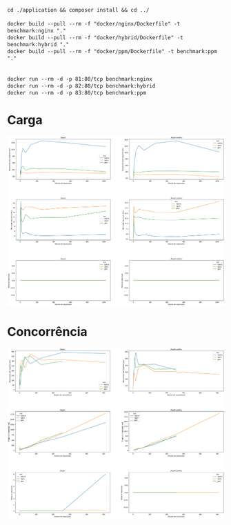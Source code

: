 
```shell

cd ./application && composer install && cd ../

docker build --pull --rm -f "docker/nginx/Dockerfile" -t benchmark:nginx "."
docker build --pull --rm -f "docker/hybrid/Dockerfile" -t benchmark:hybrid "."
docker build --pull --rm -f "docker/ppm/Dockerfile" -t benchmark:ppm "."


docker run --rm -d -p 81:80/tcp benchmark:nginx
docker run --rm -d -p 82:80/tcp benchmark:hybrid
docker run --rm -d -p 83:80/tcp benchmark:ppm

```

# Carga

![image info](./assets/carga.png)

# Concorrência

![image info](./assets/concorrencia.png)
